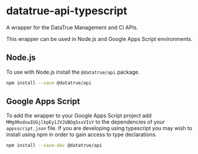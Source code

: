 # datatrue-api-typescript

A wrapper for the DataTrue Management and CI APIs.

This wrapper can be used in Node.js and Google Apps Script environments.

## Node.js

To use with Node.js install the `@datatrue/api` package.

```bash
npm install --save @datatrue/api
```

## Google Apps Script

To add the wrapper to your Google Apps Script project add `MMg9RodswIUGjlkpEy1JVJUBOq5sxVIsY` to the dependencies of your `appsscript.json` file. If you are developing using typescript you may wish to install using npm in order to gain access to type declarations.

```bash
npm install --save-dev @datatrue/api
```

